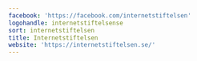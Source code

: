 ```yaml
---
facebook: 'https://facebook.com/internetstiftelsen'
logohandle: internetstiftelsense
sort: internetstiftelsen
title: Internetstiftelsen
website: 'https://internetstiftelsen.se/'
---
```

